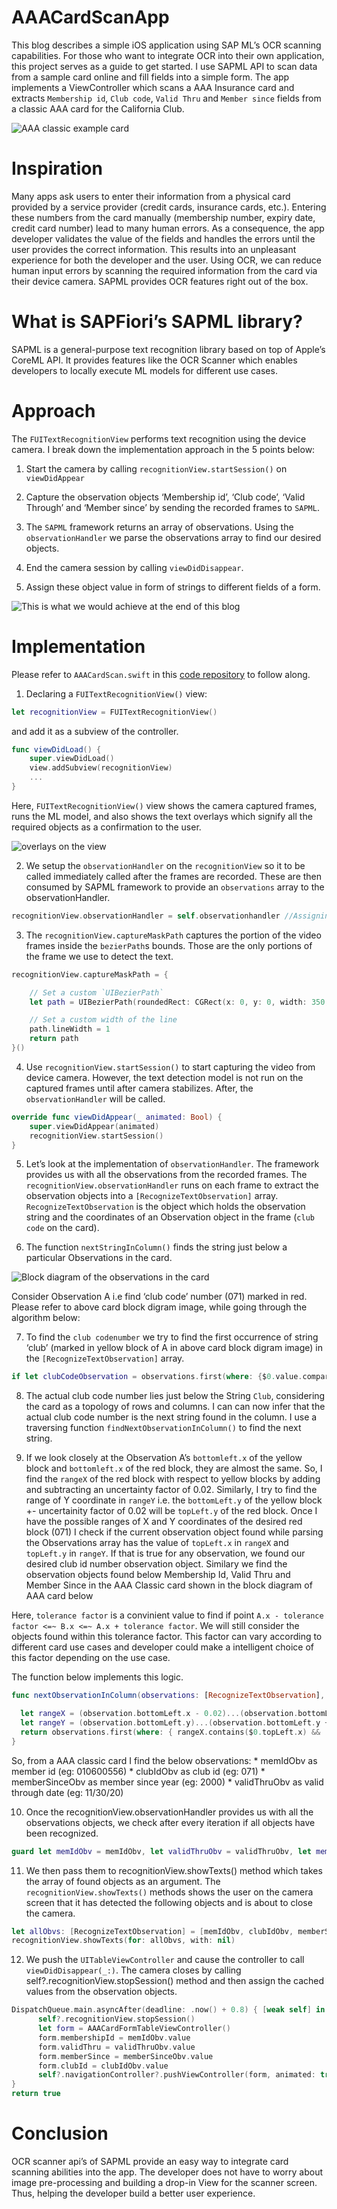 # AAACardScanApp

This blog describes a simple iOS application using SAP ML’s OCR scanning capabilities. For those who want to integrate OCR into their own application, this project serves as a guide to get started.  I use SAPML API to scan data from a sample card online and fill fields into a simple form. The app implements a ViewController which scans a AAA Insurance card and extracts `Membership id`, `Club code`, `Valid Thru` and `Member since` fields from a classic AAA card for the California Club.


  ![AAA classic example card ](./AAACardScanAppImages/AAACardExample.png?raw=true)


# Inspiration
Many apps ask users to enter their information from a physical card provided by a service provider (credit cards, insurance cards, etc.).  Entering these numbers from the card manually (membership number, expiry date, credit card number) lead to many human errors. As a consequence, the app developer validates the value of the fields and handles the errors until the user provides the correct information. This results into an unpleasant experience for both the developer and the user. Using OCR, we can reduce human input errors by scanning the required information from the card via their device camera. SAPML provides OCR features right out of the box.

# What is SAPFiori’s SAPML library?
SAPML is a general-purpose text recognition library based on top of Apple’s CoreML API. It provides features like the OCR Scanner which enables developers to locally execute ML models for different use cases.

# Approach
The `FUITextRecognitionView` performs text recognition using the device camera. I break down the implementation approach in the 5 points below:

1. Start the camera by calling `recognitionView.startSession()` on `viewDidAppear`

2. Capture the observation objects ‘Membership id’, ‘Club code’, ‘Valid Through’ and ‘Member since’ by sending the recorded frames to `SAPML`.

3. The `SAPML` framework returns an array of observations. Using the `observationHandler` we parse the observations array to find our desired objects.

4. End the camera session by calling `viewDidDisappear`.

5. Assign these object value in form of strings to different fields of a form.

![This is what we would achieve at the end of this blog](./AAACardScanAppImages/AAACardScanDemo.gif?raw=true)

# Implementation
Please refer to `AAACardScan.swift` in this [code repository](https://github.wdf.sap.corp/I859974/AAACardScanApp) to follow along.

1. Declaring a `FUITextRecognitionView()` view:
  ```swift
  let recognitionView = FUITextRecognitionView()
  ```

  and add it as a subview of the controller.

  ```swift
  func viewDidLoad() {
      super.viewDidLoad()
      view.addSubview(recognitionView)
      ...
  }
  ```

  Here, `FUITextRecognitionView()` view shows the camera captured frames, runs the ML model, and also shows the text overlays which signify all the required objects as a confirmation to the user.

  ![overlays on the view](./AAACardScanAppImages/Overlay.png?raw=true)

2. We setup the `observationHandler` on the `recognitionView` so it to be called immediately called after the frames are recorded. These are then consumed by SAPML framework to provide an `observations` array to the observationHandler.
  ```swift
  recognitionView.observationHandler = self.observationhandler //Assigning the observationHandler
  ```

3. The `recognitionView.captureMaskPath` captures the portion of the video frames inside the `bezierPath`s bounds. Those are the only portions of the frame we use to detect the text.
  ```swift
  recognitionView.captureMaskPath = {

      // Set a custom `UIBezierPath`
      let path = UIBezierPath(roundedRect: CGRect(x: 0, y: 0, width: 350, height: 220), cornerRadius: 4)

      // Set a custom width of the line
      path.lineWidth = 1
      return path
  }()
  ```

4. Use `recognitionView.startSession()` to start capturing the video from device camera. However, the text detection model is not run on the captured frames until after camera stabilizes. After, the `observationHandler` will be called.
  ```swift
  override func viewDidAppear(_ animated: Bool) {
      super.viewDidAppear(animated)
      recognitionView.startSession()
  }
  ```

5. Let’s look at the implementation of `observationHandler`. The framework provides us with all the observations from the recorded frames. The `recognitionView.observationHandler` runs on each frame to extract the observation objects into a `[RecognizeTextObservation]` array. `RecognizeTextObservation` is the object which holds the observation string and the coordinates of an Observation object in the frame (`club code` on the card).

6. The function `nextStringInColumn()` finds the string just below a particular Observations in the card.

  ![Block diagram of the observations in the card](./AAACardScanAppImages/ObservationObjectsTopology.png?raw=true)

  Consider Observation A i.e find ‘club code’ number (071) marked in red. Please refer to above card block digram image, while going through the algorithm below:

7. To find the `club codenumber` we try to find the first occurrence of string ‘club’ (marked in yellow block of A in above card block digram image) in the `[RecognizeTextObservation]` array.
  ```swift        
  if let clubCodeObservation = observations.first(where: {$0.value.compare("club", options: String.CompareOptions.caseInsensitive, range: nil, locale: nil) == .orderedSame} ) {}
  ```

8. The actual club code number lies just below the String `Club`, considering the card as a topology of rows and columns. I can can now infer that the actual club code number is the next string found in the column. I use a traversing function `findNextObservationInColumn()` to find the next string.

9. If we look closely at the Observation A’s `bottomleft.x` of the yellow block and `bottomleft.x` of the red block, they are almost the same. So, I find the `rangeX` of the red block with respect to yellow blocks by adding and subtracting an uncertainty factor of 0.02. Similarly, I try to find the range of Y coordinate in `rangeY` i.e. the `bottomLeft.y` of the yellow block +- uncertainity factor of 0.02 will be `topLeft.y` of the red block. Once I have the possible ranges of X and Y coordinates of the desired red block (071) I check if the current observation object found while parsing the Observations array has the value of `topLeft.x` in `rangeX` and `topLeft.y` in `rangeY`. If that is true for any observation, we found our desired club id number observation object. Similary we find the observation objects found below Membership Id, Valid Thru and Member Since in the AAA Classic card shown in the block diagram of AAA card below

  Here, `tolerance factor` is a convinient value to find if point `A.x - tolerance factor <=~ B.x <=~ A.x + tolerance factor`. We will still consider the objects found within this tolerance factor. This factor can vary according to different card use cases and developer could make a intelligent choice of this factor depending on the use case.

  The function below implements this logic.
  ```swift
  func nextObservationInColumn(observations: [RecognizeTextObservation], for observation: RecognizeTextObservation)              -> RecognizeTextObservation?{

    let rangeX = (observation.bottomLeft.x - 0.02)...(observation.bottomLeft.x + 0.02)
    let rangeY = (observation.bottomLeft.y)...(observation.bottomLeft.y + 0.02)
    return observations.first(where: { rangeX.contains($0.topLeft.x) &&  rangeY.contains($0.topLeft.y)})
  }   
  ```
  So, from a AAA classic card I find the below observations:
    * memIdObv as member id (eg: 010600556)
    * clubIdObv as club id (eg: 071)
    * memberSinceObv as member since year (eg: 2000)
    * validThruObv as valid through date (eg: 11/30/20)

10. Once the recognitionView.observationHandler provides us with all the observations objects, we check after every iteration if all objects have been recognized.
  ```swift
  guard let memIdObv = memIdObv, let validThruObv = validThruObv, let memberSinceObv = memberSinceObv, let clubIdObv = clubIdObv else { return false }
  ```

11. We then pass them to recognitionView.showTexts() method which takes the array of found objects as an argument. The ` recognitionView.showTexts() ` methods shows the user on the camera screen that it has detected the following objects and is about to close the camera.
  ```swift
  let allObvs: [RecognizeTextObservation] = [memIdObv, clubIdObv, memberSinceObv, validThruObv]
  recognitionView.showTexts(for: allObvs, with: nil)
  ```

12. We push the `UITableViewController` and cause the controller to call `viewDidDisappear(_:)`.  The camera closes by calling self?.recognitionView.stopSession() method and then assign the cached values from the observation objects.
  ```swift
  DispatchQueue.main.asyncAfter(deadline: .now() + 0.8) { [weak self] in
        self?.recognitionView.stopSession()
        let form = AAACardFormTableViewController()
        form.membershipId = memIdObv.value
        form.validThru = validThruObv.value
        form.memberSince = memberSinceObv.value
        form.clubId = clubIdObv.value
        self?.navigationController?.pushViewController(form, animated: true)
  }
  return true
  ```

# Conclusion

OCR scanner api’s of SAPML provide an easy way to integrate card scanning abilities into the app. The developer does not have to worry about image pre-processing and building a drop-in View for the scanner screen. Thus, helping the developer build a better user experience.
